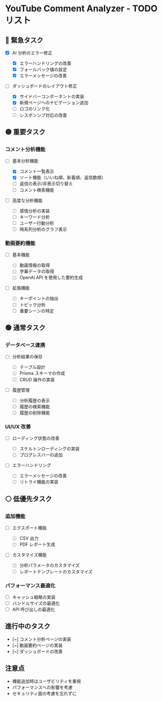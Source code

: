# YouTube Comment Analyzer - TODO リスト

## 🔴 緊急タスク

- [x] AI 分析のエラー修正

  - [x] エラーハンドリングの改善
  - [x] フォールバック値の設定
  - [x] エラーメッセージの改善

- [ ] ダッシュボードのレイアウト修正
  - [x] サイドバーコンポーネントの実装
  - [x] 新規ページへのナビゲーション追加
  - [ ] ロゴのリンク化
  - [ ] レスポンシブ対応の改善

## 🟡 重要タスク

### コメント分析機能

- [ ] 基本分析機能

  - [x] コメント一覧表示
  - [x] ソート機能（いいね順、新着順、返信数順）
  - [ ] 返信の表示/非表示切り替え
  - [ ] コメント検索機能

- [ ] 高度な分析機能
  - [ ] 感情分析の実装
  - [ ] キーワード分析
  - [ ] ユーザー行動分析
  - [ ] 時系列分析のグラフ表示

### 動画要約機能

- [ ] 基本機能

  - [ ] 動画情報の取得
  - [ ] 字幕データの取得
  - [ ] OpenAI API を使用した要約生成

- [ ] 拡張機能
  - [ ] キーポイントの抽出
  - [ ] トピック分析
  - [ ] 重要シーンの特定

## 🟢 通常タスク

### データベース連携

- [ ] 分析結果の保存

  - [ ] テーブル設計
  - [ ] Prisma スキーマの作成
  - [ ] CRUD 操作の実装

- [ ] 履歴管理
  - [ ] 分析履歴の表示
  - [ ] 履歴の検索機能
  - [ ] 履歴の削除機能

### UI/UX 改善

- [ ] ローディング状態の改善

  - [ ] スケルトンローディングの実装
  - [ ] プログレスバーの追加

- [ ] エラーハンドリング
  - [ ] エラーメッセージの改善
  - [ ] リトライ機能の実装

## ⚪ 低優先タスク

### 追加機能

- [ ] エクスポート機能

  - [ ] CSV 出力
  - [ ] PDF レポート生成

- [ ] カスタマイズ機能
  - [ ] 分析パラメータのカスタマイズ
  - [ ] レポートテンプレートのカスタマイズ

### パフォーマンス最適化

- [ ] キャッシュ戦略の実装
- [ ] バンドルサイズの最適化
- [ ] API 呼び出しの最適化

## 進行中のタスク

- [~] コメント分析ページの実装
- [~] 動画要約ページの実装
- [~] ダッシュボードの改善

## 注意点

- 機能追加時はユーザビリティを重視
- パフォーマンスへの影響を考慮
- セキュリティ面の考慮を忘れずに
